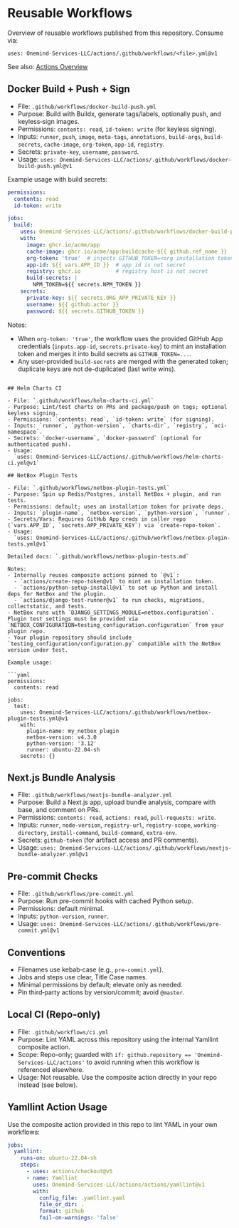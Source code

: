 # Reusable Workflows

Overview of reusable workflows published from this repository. Consume via:

`uses: Onemind-Services-LLC/actions/.github/workflows/<file>.yml@v1`

See also: [Actions Overview](../actions/README.md)

## Docker Build + Push + Sign

- File: `.github/workflows/docker-build-push.yml`
- Purpose: Build with Buildx, generate tags/labels, optionally push, and keyless‑sign images.
- Permissions: `contents: read`, `id-token: write` (for keyless signing).
- Inputs: `runner`, `push`, `image`, `meta-tags`, `annotations`, `build-args`, `build-secrets`, `cache-image`, `org-token`, `app-id`, `registry`.
- Secrets: `private-key`, `username`, `password`.
- Usage:
  `uses: Onemind-Services-LLC/actions/.github/workflows/docker-build-push.yml@v1`

Example usage with build secrets:

```yaml
permissions:
  contents: read
  id-token: write

jobs:
  build:
    uses: Onemind-Services-LLC/actions/.github/workflows/docker-build-push.yml@v1
    with:
      image: ghcr.io/acme/app
      cache-image: ghcr.io/acme/app:buildcache-${{ github.ref_name }}
      org-token: 'true'  # injects GITHUB_TOKEN=<org installation token>
      app-id: ${{ vars.APP_ID }}  # app id is not secret
      registry: ghcr.io           # registry host is not secret
      build-secrets: |
        NPM_TOKEN=${{ secrets.NPM_TOKEN }}
    secrets:
      private-key: ${{ secrets.ORG_APP_PRIVATE_KEY }}
      username: ${{ github.actor }}
      password: ${{ secrets.GITHUB_TOKEN }}
```

Notes:
- When `org-token: 'true'`, the workflow uses the provided GitHub App credentials (`inputs.app-id`, `secrets.private-key`) to mint an installation token and merges it into build secrets as `GITHUB_TOKEN=...`.
- Any user-provided `build-secrets` are merged with the generated token; duplicate keys are not de-duplicated (last write wins).
```

## Helm Charts CI

- File: `.github/workflows/helm-charts-ci.yml`
- Purpose: Lint/test charts on PRs and package/push on tags; optional keyless signing.
- Permissions: `contents: read`, `id-token: write` (for signing).
- Inputs: `runner`, `python-version`, `charts-dir`, `registry`, `oci-namespace`.
- Secrets: `docker-username`, `docker-password` (optional for authenticated push).
- Usage:
  `uses: Onemind-Services-LLC/actions/.github/workflows/helm-charts-ci.yml@v1`

## NetBox Plugin Tests

- File: `.github/workflows/netbox-plugin-tests.yml`
- Purpose: Spin up Redis/Postgres, install NetBox + plugin, and run tests.
- Permissions: default; uses an installation token for private deps.
- Inputs: `plugin-name`, `netbox-version`, `python-version`, `runner`.
- Secrets/Vars: Requires GitHub App creds in caller repo (`vars.APP_ID`, `secrets.APP_PRIVATE_KEY`) via `create-repo-token`.
- Usage:
  `uses: Onemind-Services-LLC/actions/.github/workflows/netbox-plugin-tests.yml@v1`

Detailed docs: `.github/workflows/netbox-plugin-tests.md`

Notes:
- Internally reuses composite actions pinned to `@v1`:
  - `actions/create-repo-token@v1` to mint an installation token.
  - `actions/python-setup-install@v1` to set up Python and install deps for NetBox and the plugin.
  - `actions/django-test-runner@v1` to run checks, migrations, collectstatic, and tests.
- NetBox runs with `DJANGO_SETTINGS_MODULE=netbox.configuration`. Plugin test settings must be provided via `NETBOX_CONFIGURATION=testing_configuration.configuration` from your plugin repo.
- Your plugin repository should include `testing_configuration/configuration.py` compatible with the NetBox version under test.

Example usage:

```yaml
permissions:
  contents: read

jobs:
  test:
    uses: Onemind-Services-LLC/actions/.github/workflows/netbox-plugin-tests.yml@v1
    with:
      plugin-name: my_netbox_plugin
      netbox-version: v4.3.0
      python-version: '3.12'
      runner: ubuntu-22.04-sh
    secrets: {}
```

## Next.js Bundle Analysis

- File: `.github/workflows/nextjs-bundle-analyzer.yml`
- Purpose: Build a Next.js app, upload bundle analysis, compare with base, and comment on PRs.
- Permissions: `contents: read`, `actions: read`, `pull-requests: write`.
- Inputs: `runner`, `node-version`, `registry-url`, `registry-scope`, `working-directory`, `install-command`, `build-command`, `extra-env`.
- Secrets: `github-token` (for artifact access and PR comments).
- Usage:
  `uses: Onemind-Services-LLC/actions/.github/workflows/nextjs-bundle-analyzer.yml@v1`

## Pre-commit Checks

- File: `.github/workflows/pre-commit.yml`
- Purpose: Run pre-commit hooks with cached Python setup.
- Permissions: default minimal.
- Inputs: `python-version`, `runner`.
- Usage:
  `uses: Onemind-Services-LLC/actions/.github/workflows/pre-commit.yml@v1`

## Conventions

- Filenames use kebab‑case (e.g., `pre-commit.yml`).
- Jobs and steps use clear, Title Case names.
- Minimal permissions by default; elevate only as needed.
- Pin third‑party actions by version/commit; avoid `@master`.

## Local CI (Repo-only)

- File: `.github/workflows/ci.yml`
- Purpose: Lint YAML across this repository using the internal Yamllint composite action.
- Scope: Repo-only; guarded with `if: github.repository == 'Onemind-Services-LLC/actions'` to avoid running when this workflow is referenced elsewhere.
- Usage: Not reusable. Use the composite action directly in your repo instead (see below).

## Yamllint Action Usage

Use the composite action provided in this repo to lint YAML in your own workflows:

```yaml
jobs:
  yamllint:
    runs-on: ubuntu-22.04-sh
    steps:
      - uses: actions/checkout@v5
      - name: Yamllint
        uses: Onemind-Services-LLC/actions/actions/yamllint@v1
        with:
          config_file: .yamllint.yaml
          file_or_dir: .
          format: github
          fail-on-warnings: 'false'
```

